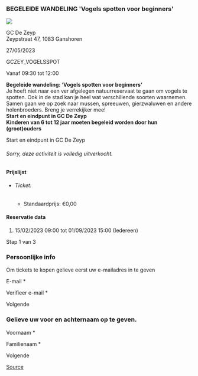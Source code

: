 ### BEGELEIDE WANDELING 'Vogels spotten voor beginners'

![](https://s3-eu-west-1.amazonaws.com/os-kwdo/prod/vgc/images/activity/63e9f171e46d3_WS1510_-_VOGEL_MET_VERREKIJKER_-_1_laag.jpg)

GC De Zeyp  
Zeypstraat 47, 1083 Ganshoren

27/05/2023

GCZEY_VOGELSSPOT

Vanaf 09:30 tot 12:00

****Begeleide wandeling:** ‘Vogels spotten voor beginners’**  
Je hoeft niet naar een ver afgelegen natuurreservaat te gaan om vogels te spotten. Ook in de stad kan je heel wat verschillende soorten waarnemen. Samen gaan we op zoek naar mussen, spreeuwen, gierzwaluwen en andere holenbroeders. Breng je verrekijker mee!  
**Start en eindpunt in GC De Zeyp  
Kinderen van 6 tot 12 jaar moeten begeleid worden door hun (groot)ouders**  
  
  
Start en eindpunt in GC De Zeyp  

###### *Sorry, deze activiteit is volledig uitverkocht.*

#### Prijslijst

* ###### Ticket:
    
    * Standaardprijs: €0,00

  

#### Reservatie data

1.  15/02/2023 09:00 tot 01/09/2023 15:00 (Iedereen)

Stap 1 van 3

 

### Persoonlijke info

Om tickets te kopen gelieve eerst uw e-mailadres in te geven

  

E-mail * 

Verifieer e-mail * 

Volgende

### Gelieve uw voor en achternaam op te geven.

Voornaam * 

Familienaam * 

Volgende

[Source](https://tickets.vgc.be/ticketingActivity/subscribe/GCZEY_VOGELSSPOT)